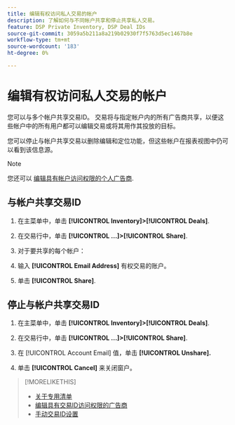 ```yaml
---
title: 编辑有权访问私人交易的帐户
description: 了解如何与不同帐户共享和停止共享私人交易。
feature: DSP Private Inventory, DSP Deal IDs
source-git-commit: 3059a5b211a8a219b02930f7f5763d5ec1467b8e
workflow-type: tm+mt
source-wordcount: '183'
ht-degree: 0%

---
```


# 编辑有权访问私人交易的帐户

您可以与多个帐户共享交易ID。 交易将与指定帐户内的所有广告商共享，以便这些帐户中的所有用户都可以编辑交易或将其用作其投放的目标。

您可以停止与帐户共享交易以删除编辑和定位功能，但这些帐户在报表视图中仍可以看到该信息源。

>[!NOTE]
>
> 您还可以 [编辑具有帐户访问权限的个人广告商](deal-id-edit-advertisers.md).

## 与帐户共享交易ID

1. 在主菜单中，单击 **[!UICONTROL Inventory]>[!UICONTROL Deals]**.

1. 在交易行中，单击 **[!UICONTROL ...]>[!UICONTROL Share]**.

1. 对于要共享的每个帐户：

1. 输入 **[!UICONTROL Email Address]** 有权交易的账户。

1. 单击 **[!UICONTROL Share]**.

## 停止与帐户共享交易ID

1. 在主菜单中，单击 **[!UICONTROL Inventory]>[!UICONTROL Deals]**.

1. 在交易行中，单击 **[!UICONTROL ...]>[!UICONTROL Share]**.

1. 在 [!UICONTROL Account Email] 值，单击 **[!UICONTROL Unshare].**

1. 单击 **[!UICONTROL Cancel]** 来关闭窗户。

>[!MORELIKETHIS]
>
>* [关于专用清单](private-inventory-about.md)
>* [编辑具有交易ID访问权限的广告商](/help/dsp/inventory/deal-id-edit-advertisers.md)
>* [手动交易ID设置](deal-id-settings.md)

